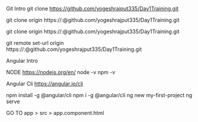 Git Intro
git clone https://github.com/yogeshrajput335/Day1Training.git

git clone origin https://<GIT USER ID>:<TOKEN>@github.com/yogeshrajput335/Day1Training.git

git clone origin https://<GIT USER ID>:<TOKEN>@github.com/yogeshrajput335/Day1Training.git

git remote set-url origin https://<GIT USER ID>:<TOKEN>@github.com/yogeshrajput335/Day1Training.git

Angular Intro

NODE
https://nodejs.org/en/
node -v
npm -v

Angular Cli
https://angular.io/cli

npm install -g @angular/cli
npm i -g @angular/cli
ng new my-first-project
ng serve

GO TO app > src > app.component.html

